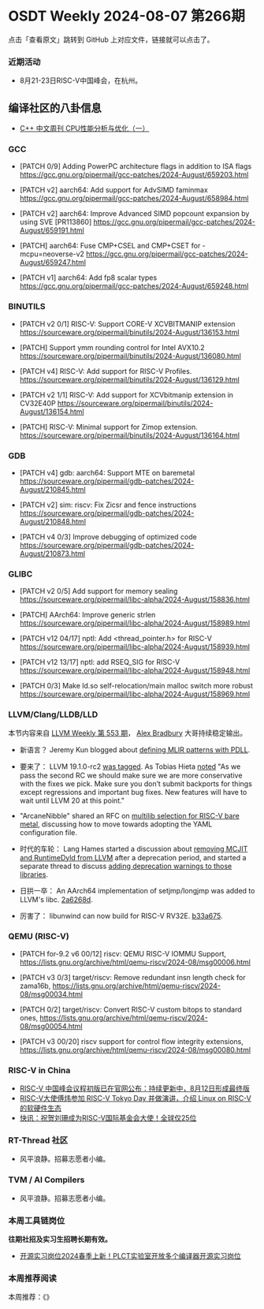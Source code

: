 # OSDT Weekly 2024-08-07 第266期

点击「查看原文」跳转到 GitHub 上对应文件，链接就可以点击了。

### 近期活动

- 8月21-23日RISC-V中国峰会，在杭州。

## 编译社区的八卦信息

- [C++ 中文周刊 CPU性能分析与优化（一）](https://mp.weixin.qq.com/s/eg12ztK0j6AMjqOeyKPhqg)

### GCC

- [PATCH 0/9] Adding PowerPC architecture flags in addition to ISA flags
  https://gcc.gnu.org/pipermail/gcc-patches/2024-August/659203.html

- [PATCH v2] aarch64: Add support for AdvSIMD faminmax
  https://gcc.gnu.org/pipermail/gcc-patches/2024-August/658984.html

- [PATCH v2] aarch64: Improve Advanced SIMD popcount expansion by using SVE
  [PR113860]
  https://gcc.gnu.org/pipermail/gcc-patches/2024-August/659191.html

- [PATCH] aarch64: Fuse CMP+CSEL and CMP+CSET for -mcpu=neoverse-v2
  https://gcc.gnu.org/pipermail/gcc-patches/2024-August/659247.html

- [PATCH v1] aarch64: Add fp8 scalar types
  https://gcc.gnu.org/pipermail/gcc-patches/2024-August/659248.html

### BINUTILS

- [PATCH v2 0/1] RISC-V: Support CORE-V XCVBITMANIP extension
  https://sourceware.org/pipermail/binutils/2024-August/136153.html

- [PATCH] Support ymm rounding control for Intel AVX10.2
  https://sourceware.org/pipermail/binutils/2024-August/136080.html

- [PATCH v4] RISC-V: Add support for RISC-V Profiles.
  https://sourceware.org/pipermail/binutils/2024-August/136129.html

- [PATCH v2 1/1] RISC-V: Add support for XCVbitmanip extension in CV32E40P
  https://sourceware.org/pipermail/binutils/2024-August/136154.html

- [PATCH] RISC-V: Minimal support for Zimop extension.
  https://sourceware.org/pipermail/binutils/2024-August/136164.html

### GDB

- [PATCH v4] gdb: aarch64: Support MTE on baremetal
  https://sourceware.org/pipermail/gdb-patches/2024-August/210845.html

- [PATCH v2] sim: riscv: Fix Zicsr and fence instructions
  https://sourceware.org/pipermail/gdb-patches/2024-August/210848.html

- [PATCH v4 0/3] Improve debugging of optimized code
  https://sourceware.org/pipermail/gdb-patches/2024-August/210873.html

### GLIBC

- [PATCH v2 0/5] Add support for memory sealing
  https://sourceware.org/pipermail/libc-alpha/2024-August/158836.html

- [PATCH] AArch64: Improve generic strlen
  https://sourceware.org/pipermail/libc-alpha/2024-August/158989.html

- [PATCH v12 04/17] nptl: Add <thread_pointer.h> for RISC-V
  https://sourceware.org/pipermail/libc-alpha/2024-August/158939.html

- [PATCH v12 13/17] nptl: add RSEQ_SIG for RISC-V
  https://sourceware.org/pipermail/libc-alpha/2024-August/158948.html

- [PATCH 0/3] Make ld.so self-relocation/main malloc switch more robust
  https://sourceware.org/pipermail/libc-alpha/2024-August/158969.html

### LLVM/Clang/LLDB/LLD

本节内容来自 [LLVM Weekly 第 553 期](http://llvmweekly.org/issue/553)，
[Alex Bradbury](https://www.linkedin.com/in/alex-bradbury/) 大哥持续稳定输出。

* 新语言？ Jeremy Kun blogged about [defining MLIR patterns with PDLL](https://www.jeremykun.com/2024/08/04/mlir-pdll/).

* 要来了： LLVM 19.1.0-rc2 [was tagged](https://discourse.llvm.org/t/llvm-19-1-0-rc2-released/80549). As Tobias Hieta [noted](https://discourse.llvm.org/t/update-on-llvm-19-x-releases/80511) "As we pass the second RC we should make sure we are more conservative with the fixes we pick. Make sure you don’t submit backports for things except regressions and important bug fixes. New features will have to wait until LLVM 20 at this point."

* "ArcaneNibble" shared an RFC on [multilib selection for RISC-V bare metal](https://discourse.llvm.org/t/rfc-multilib-selection-for-bare-metal/80505), discussing how to move towards adopting the YAML configuration file.

* 时代的车轮： Lang Hames started a discussion about [removing MCJIT and RuntimeDyld from LLVM](https://discourse.llvm.org/t/rfc-removing-mcjit-and-runtimedyld/80464) after a deprecation period, and started a separate thread to discuss [adding deprecation warnings to those libraries](https://discourse.llvm.org/t/rfc-add-deprecation-warnings-to-mcjit-and-runtimedyld/80465).

* 日拱一卒： An AArch64 implementation of setjmp/longjmp was added to LLVM's libc.
  [2a6268d](https://github.com/llvm/llvm-project/commit/2a6268d8f999).

* 厉害了： libunwind can now build for RISC-V RV32E.
  [b33a675](https://github.com/llvm/llvm-project/commit/b33a675e3f57).

### QEMU (RISC-V)

- [PATCH for-9.2 v6 00/12] riscv: QEMU RISC-V IOMMU Support,
  https://lists.gnu.org/archive/html/qemu-riscv/2024-08/msg00006.html

- [PATCH v3 0/3] target/riscv: Remove redundant insn length check for zama16b,
  https://lists.gnu.org/archive/html/qemu-riscv/2024-08/msg00034.html

- [PATCH 0/2] target/riscv: Convert RISC-V custom bitops to standard ones,
  https://lists.gnu.org/archive/html/qemu-riscv/2024-08/msg00054.html

- [PATCH v3 00/20] riscv support for control flow integrity extensions,
  https://lists.gnu.org/archive/html/qemu-riscv/2024-08/msg00080.html

### RISC-V in China

- [RISC-V 中国峰会议程初版已在官网公布：持续更新中，8月12日形成最终版](https://mp.weixin.qq.com/s/IVovmMo0cOQ2FV32zy4okQ)
- [RISC-V大使傅炜参加 RISC-V Tokyo Day 并做演讲，介绍 Linux on RISC-V 的软硬件生态](https://mp.weixin.qq.com/s/7NCQ8I5Xy9Grt_NSIMXODQ)
- [快讯：祝贺刘珊成为RISC-V国际基金会大使！全球仅25位](https://mp.weixin.qq.com/s/egNipLAVI4SGlTHxr3pmmQ)

### RT-Thread 社区

- 风平浪静。招募志愿者小编。

### TVM / AI Compilers

- 风平浪静。招募志愿者小编。

### 本周工具链岗位

**往期社招及实习生招聘长期有效。**

- [开源实习岗位2024春季上新！PLCT实验室开放多个编译器开源实习岗位](https://mp.weixin.qq.com/s/D-l7hE2S-21NCAZsVqPzMA)

### 本周推荐阅读

本周推荐：《》
